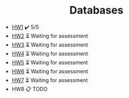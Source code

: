 <h1 align="center">Databases</h1>

- [HW1](HW1) ✔️ 5/5
- [HW2](HW2) ⏳ Waiting for assessment
- [HW3](HW3) ⏳ Waiting for assessment
- [HW4](HW4) ⏳ Waiting for assessment
- [HW5](HW5) ⏳ Waiting for assessment
- [HW6](HW6) ⏳ Waiting for assessment
- [HW7](HW7) ⏳ Waiting for assessment
- HW8 📋 TODO
